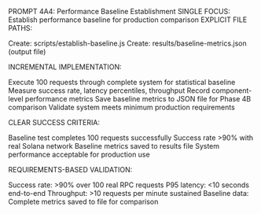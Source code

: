 PROMPT 4A4: Performance Baseline Establishment
SINGLE FOCUS: Establish performance baseline for production comparison
EXPLICIT FILE PATHS:

Create: scripts/establish-baseline.js
Create: results/baseline-metrics.json (output file)

INCREMENTAL IMPLEMENTATION:

Execute 100 requests through complete system for statistical baseline
Measure success rate, latency percentiles, throughput
Record component-level performance metrics
Save baseline metrics to JSON file for Phase 4B comparison
Validate system meets minimum production requirements

CLEAR SUCCESS CRITERIA:

Baseline test completes 100 requests successfully
Success rate >90% with real Solana network
Baseline metrics saved to results file
System performance acceptable for production use

REQUIREMENTS-BASED VALIDATION:

Success rate: >90% over 100 real RPC requests
P95 latency: <10 seconds end-to-end
Throughput: >10 requests per minute sustained
Baseline data: Complete metrics saved to file for comparison